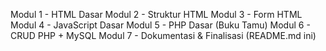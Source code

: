 Modul 1 - HTML Dasar
Modul 2 - Struktur HTML
Modul 3 - Form HTML
Modul 4 - JavaScript Dasar
Modul 5 - PHP Dasar (Buku Tamu)
Modul 6 - CRUD PHP + MySQL
Modul 7 - Dokumentasi & Finalisasi (README.md ini)